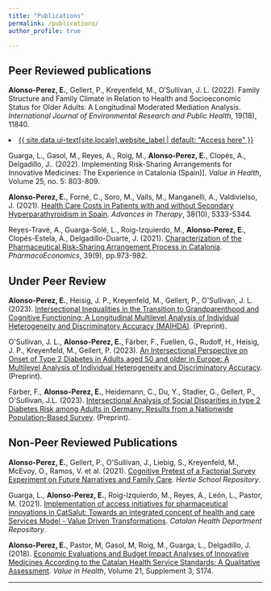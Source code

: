 ```yaml
---
title: "Publications"
permalink: /publications/
author_profile: true

---
```

## Peer Reviewed publications

**Alonso-Perez, E.**, Gellert, P., Kreyenfeld, M., O’Sullivan, J. L. (2022). Family Structure and Family Climate in Relation to Health and Socioeconomic Status for Older Adults: A Longitudinal Moderated Mediation Analysis. _International Journal of Environmental Research and Public Health_, 19(18), 11840.
<li><a href="https://www.mdpi.com/1660-4601/19/18/11840/}}"><i class="fas fa-fw fa-link" aria-hidden="true"></i> {{ site.data.ui-text[site.locale].website_label | default: "Access here" }}</a></li>

Guarga, L., Gasol, M., Reyes, A., Roig, M., **Alonso-Perez, E.**, Clopés, A., Delgadillo, J.. (2022). Implementing Risk-Sharing Arrangements for Innovative Medicines: The Experience in Catalonia (Spain)]. _Value in Health_, Volume 25, no. 5: 803-809.

**Alonso-Perez, E.**, Forné, C., Soro, M., Valls, M., Manganelli, A., Valdivielso, J. (2021). [Health Care Costs in Patients with and without Secondary Hyperparathyroidism in Spain](https://link.springer.com/article/10.1007/s12325-021-01895-4). _Advances in Therapy_, 38(10), 5333-5344.

Reyes-Travé, A., Guarga-Solé, L., Roig-Izquierdo, M., **Alonso-Perez, E.**, Clopés-Estela, A., Delgadillo-Duarte, J. (2021). [Characterization of the Pharmaceutical Risk-Sharing Arrangement Process in Catalonia](https://link.springer.com/article/10.1007/s40273-021-01046-1). _PharmacoEconomics_, 39(9), pp.973-982.

## Under Peer Review

**Alonso-Perez, E.**, Heisig, J. P., Kreyenfeld, M., Gellert, P., O'Sullivan, J. L. (2023). [Intersectional Inequalities in the Transition to Grandparenthood and Cognitive Functioning: A Longitudinal Multilevel Analysis of Individual Heterogeneity and Discriminatory Accuracy (MAIHDA)](https://www.researchsquare.com/article/rs-3248051/v1). (Preprint).

O'Sullivan, J. L., **Alonso-Perez, E.**, Färber, F., Fuellen, G., Rudolf, H., Heisig, J. P., Kreyenfeld, M., Gellert, P. (2023). [An Intersectional Perspective on Onset of Type 2 Diabetes in Adults aged 50 and older in Europe: A Multilevel Analysis of Individual Heterogeneity and Discriminatory Accuracy](https://www.researchsquare.com/article/rs-3210698/v1). (Preprint).

Färber, F., **Alonso-Perez, E.**, Heidemann, C., Du, Y., Stadler, G., Gellert, P., O'Sullivan, J.L. (2023). [Intersectional Analysis of Social Disparities in type 2 Diabetes Risk among Adults in Germany: Results from a Nationwide Population-Based Survey](https://www.researchsquare.com/article/rs-3438527/v1). (Preprint).

## Non-Peer Reviewed Publications

**Alonso-Perez, E.**, Gellert, P., O'Sullivan, J., Liebig, S., Kreyenfeld, M., McEvoy, O., Ramos, V. et al. (2021). [Cognitive Pretest of a Factorial Survey Experiment on Future Narratives and Family Care](https://opus4.kobv.de/opus4-hsog/frontdoor/index/index/docId/4174). _Hertie School Repository_.

Guarga, L., **Alonso-Perez, E.**, Roig-Izquierdo, M., Reyes, A., León, L., Pastor, M. (2021). [Implementation of access initiatives for pharmaceutical innovations in CatSalut: Towards an integrated concept of health and care Services Model - Value Driven Transformations](https://scientiasalut.gencat.cat/handle/11351/6728). _Catalan Health Department Repository_.

**Alonso-Perez, E.**, Pastor, M, Gasol, M, Roig, M., Guarga, L., Delgadillo, J.  (2018). [Economic Evaluations and Budget Impact Analyses of Innovative Medicines According to the Catalan Health Service Standards: A Qualitative Assessment](https://doi.org/10.1016/j.jval.2018.09.1037). _Value in Health_, Volume 21, Supplement 3, S174.

---
